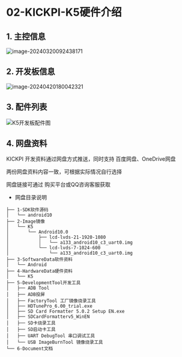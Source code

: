 # 02-KICKPI-K5硬件介绍





## 1. 主控信息

![image-20240320092438171](http://tanzhtanzh.oss-cn-shenzhen.aliyuncs.com/img/image-20240320092438171.png)



## 2. 开发板信息

![image-20240420180042321](http://tanzhtanzh.oss-cn-shenzhen.aliyuncs.com/img/image-20240420180042321.png)





## 3. 配件列表

![K5开发板配件图](http://tanzhtanzh.oss-cn-shenzhen.aliyuncs.com/img/O1CN01kcjuvi29djTNDfOhy_!!2216870748091.jpg)





## 4. 网盘资料

KICKPI 开发资料通过网盘方式推送，同时支持 百度网盘、OneDrive网盘

两份网盘资料内容一致，可根据实际情况自行选择

网盘链接可通过 购买平台或QQ咨询客服获取



* 网盘目录说明

```
├── 1-SDK软件源码
│   └── android10
├── 2-Image镜像
│   └── K5
│       └── Android10.0
│           ├── lcd-lvds-21-1920-1080
│           │   └── a133_android10_c3_uart0.img
│           └── lcd-lvds-7-1024-600
│               └── a133_android10_c3_uart0.img
├── 3-SoftwareData软件资料
│   └── Android
├── 4-HardwareData硬件资料
│   └── K5
├── 5-DevelopmentTool开发工具
│   ├── ADB Tool
│   ├── ADB投屏
│   ├── FactoryTool 工厂镜像烧录工具
│   ├── HDTunePro_6.00_trial.exe
│   ├── SD Card Formatter 5.0.2 Setup EN.exe
│   ├── SDCardFormatterv5_WinEN
│   ├── SD卡烧录工具
│   ├── SD启动卡工具
│   ├── UART DebugTool 串口调试工具
│   └── USB ImageBurnTool 镜像烧录工具
└── 6-Document文档

```

